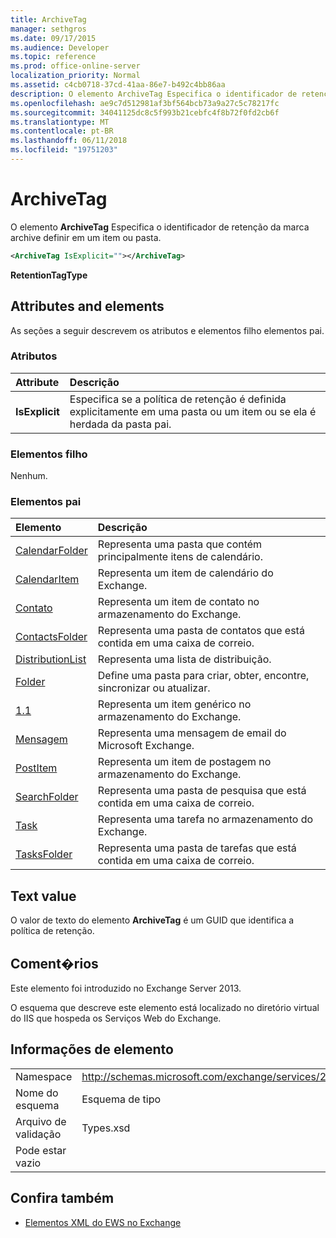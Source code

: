 ```yaml
---
title: ArchiveTag
manager: sethgros
ms.date: 09/17/2015
ms.audience: Developer
ms.topic: reference
ms.prod: office-online-server
localization_priority: Normal
ms.assetid: c4cb0718-37cd-41aa-86e7-b492c4bb86aa
description: O elemento ArchiveTag Especifica o identificador de retenção da marca archive definir em um item ou pasta.
ms.openlocfilehash: ae9c7d512981af3bf564bcb73a9a27c5c78217fc
ms.sourcegitcommit: 34041125dc8c5f993b21cebfc4f8b72f0fd2cb6f
ms.translationtype: MT
ms.contentlocale: pt-BR
ms.lasthandoff: 06/11/2018
ms.locfileid: "19751203"
---
```

# <a name="archivetag"></a>ArchiveTag

O elemento **ArchiveTag** Especifica o identificador de retenção da marca archive definir em um item ou pasta. 
  
```XML
<ArchiveTag IsExplicit=""></ArchiveTag>
```

 **RetentionTagType**
## <a name="attributes-and-elements"></a>Attributes and elements

As seções a seguir descrevem os atributos e elementos filho elementos pai.
  
### <a name="attributes"></a>Atributos

|**Attribute**|**Descrição**|
|:-----|:-----|
|**IsExplicit** <br/> |Especifica se a política de retenção é definida explicitamente em uma pasta ou um item ou se ela é herdada da pasta pai.  <br/> |
   
### <a name="child-elements"></a>Elementos filho

Nenhum.
  
### <a name="parent-elements"></a>Elementos pai

|**Elemento**|**Descrição**|
|:-----|:-----|
|[CalendarFolder](calendarfolder.md) <br/> |Representa uma pasta que contém principalmente itens de calendário.  <br/> |
|[CalendarItem](calendaritem.md) <br/> |Representa um item de calendário do Exchange.  <br/> |
|[Contato](contact.md) <br/> |Representa um item de contato no armazenamento do Exchange.  <br/> |
|[ContactsFolder](contactsfolder.md) <br/> |Representa uma pasta de contatos que está contida em uma caixa de correio.  <br/> |
|[DistributionList](distributionlist.md) <br/> |Representa uma lista de distribuição.  <br/> |
|[Folder](folder.md) <br/> |Define uma pasta para criar, obter, encontre, sincronizar ou atualizar.  <br/> |
|[1.1](item.md) <br/> |Representa um item genérico no armazenamento do Exchange.  <br/> |
|[Mensagem](message-ex15websvcsotherref.md) <br/> |Representa uma mensagem de email do Microsoft Exchange.  <br/> |
|[PostItem](postitem.md) <br/> |Representa um item de postagem no armazenamento do Exchange.  <br/> |
|[SearchFolder](searchfolder.md) <br/> |Representa uma pasta de pesquisa que está contida em uma caixa de correio.  <br/> |
|[Task](task.md) <br/> |Representa uma tarefa no armazenamento do Exchange.  <br/> |
|[TasksFolder](tasksfolder.md) <br/> |Representa uma pasta de tarefas que está contida em uma caixa de correio.  <br/> |
   
## <a name="text-value"></a>Text value

O valor de texto do elemento **ArchiveTag** é um GUID que identifica a política de retenção. 
  
## <a name="remarks"></a>Coment�rios

Este elemento foi introduzido no Exchange Server 2013.
  
O esquema que descreve este elemento está localizado no diretório virtual do IIS que hospeda os Serviços Web do Exchange.
  
## <a name="element-information"></a>Informações de elemento

|||
|:-----|:-----|
|Namespace  <br/> |http://schemas.microsoft.com/exchange/services/2006/types  <br/> |
|Nome do esquema  <br/> |Esquema de tipo  <br/> |
|Arquivo de validação  <br/> |Types.xsd  <br/> |
|Pode estar vazio  <br/> ||
   
## <a name="see-also"></a>Confira também

- [Elementos XML do EWS no Exchange](ews-xml-elements-in-exchange.md)


